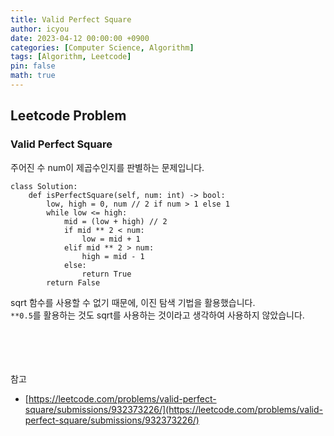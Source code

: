 ```yaml
---
title: Valid Perfect Square
author: icyou
date: 2023-04-12 00:00:00 +0900
categories: [Computer Science, Algorithm]
tags: [Algorithm, Leetcode]
pin: false
math: true
---
```


## Leetcode Problem

### Valid Perfect Square
주어진 수 num이 제곱수인지를 판별하는 문제입니다.

```
class Solution:
    def isPerfectSquare(self, num: int) -> bool:
        low, high = 0, num // 2 if num > 1 else 1
        while low <= high:
            mid = (low + high) // 2
            if mid ** 2 < num:
                low = mid + 1
            elif mid ** 2 > num:
                high = mid - 1
            else:
                return True
        return False
```
sqrt 함수를 사용할 수 없기 때문에, 이진 탐색 기법을 활용했습니다.  
`**0.5`를 활용하는 것도 sqrt를 사용하는 것이라고 생각하여 사용하지 않았습니다.  

<br/><br/><br/><br/>
참고 
- [https://leetcode.com/problems/valid-perfect-square/submissions/932373226/](https://leetcode.com/problems/valid-perfect-square/submissions/932373226/)